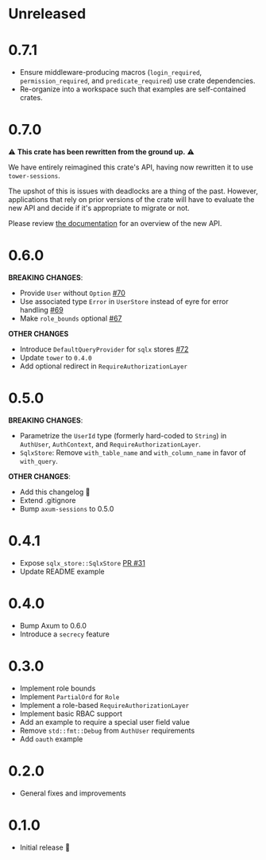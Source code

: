 # Unreleased

# 0.7.1

- Ensure middleware-producing macros (`login_required`, `permission_required`, and `predicate_required`) use crate dependencies.
- Re-organize into a workspace such that examples are self-contained crates.

# 0.7.0

⚠️ **This crate has been rewritten from the ground up.** ⚠️

We have entirely reimagined this crate's API, having now rewritten it to use `tower-sessions`.

The upshot of this is issues with deadlocks are a thing of the past. However, applications that rely on prior versions of the crate will have to evaluate the new API and decide if it's appropriate to migrate or not.

Please review [the documentation](https://docs.rs/axum-login/0.7.0/axum_login/index.html) for an overview of the new API.

# 0.6.0

**BREAKING CHANGES**:

- Provide `User` without `Option` [#70](https://github.com/maxcountryman/axum-login/pull/70)
- Use associated type `Error` in `UserStore` instead of eyre for error handling [#69](https://github.com/maxcountryman/axum-login/pull/69)
- Make `role_bounds` optional [#67](https://github.com/maxcountryman/axum-login/pull/67)

**OTHER CHANGES**

- Introduce `DefaultQueryProvider` for `sqlx` stores [#72](https://github.com/maxcountryman/axum-login/pull/72)
- Update `tower` to `0.4.0`
- Add optional redirect in `RequireAuthorizationLayer`

# 0.5.0

**BREAKING CHANGES**:

- Parametrize the `UserId` type (formerly hard-coded to `String`) in `AuthUser`, `AuthContext`, and `RequireAuthorizationLayer`.
- `SqlxStore`: Remove `with_table_name` and `with_column_name` in favor of `with_query`.

**OTHER CHANGES**:

- Add this changelog :tada:
- Extend .gitignore
- Bump `axum-sessions` to 0.5.0

# 0.4.1

- Expose `sqlx_store::SqlxStore` [PR #31](https://github.com/maxcountryman/axum-login/pull/31)
- Update README example

# 0.4.0

- Bump Axum to 0.6.0
- Introduce a `secrecy` feature

# 0.3.0

- Implement role bounds
- Implement `PartialOrd` for `Role`
- Implement a role-based `RequireAuthorizationLayer`
- Implement basic RBAC support
- Add an example to require a special user field value
- Remove `std::fmt::Debug` from `AuthUser` requirements
- Add `oauth` example

# 0.2.0

- General fixes and improvements

# 0.1.0

- Initial release :tada:
